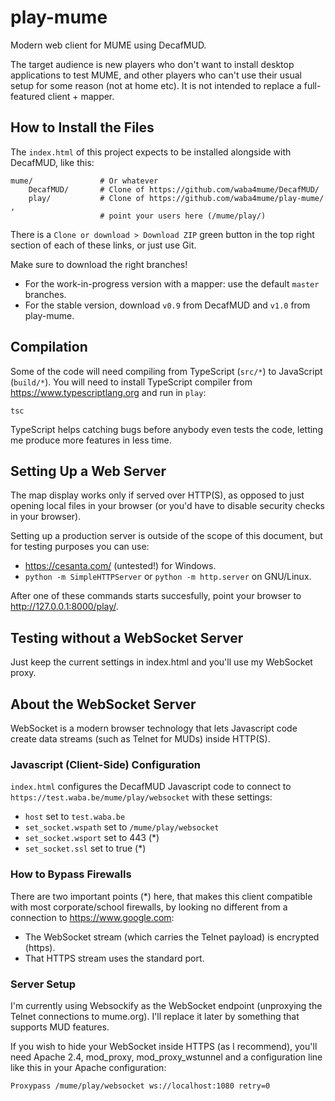 # play-mume

Modern web client for MUME using DecafMUD.

The target audience is new players who don't want to install desktop
applications to test MUME, and other players who can't use their usual setup
for some reason (not at home etc). It is not intended to replace a
full-featured client + mapper.

## How to Install the Files

The `index.html` of this project expects to be installed alongside with
DecafMUD, like this:

    mume/               # Or whatever
        DecafMUD/       # Clone of https://github.com/waba4mume/DecafMUD/
        play/           # Clone of https://github.com/waba4mume/play-mume/ ,
                        # point your users here (/mume/play/)

There is a `Clone or download > Download ZIP` green button in the top right
section of each of these links, or just use Git.

Make sure to download the right branches!
- For the work-in-progress version with a mapper: use the default `master`
  branches.
- For the stable version, download `v0.9` from DecafMUD and `v1.0` from
  play-mume.

## Compilation

Some of the code will need compiling from TypeScript (`src/*`) to JavaScript
(`build/*`). You will need to install TypeScript compiler from
https://www.typescriptlang.org and run in `play`:

    tsc

TypeScript helps catching bugs before anybody even tests the code, letting me
produce more features in less time.

## Setting Up a Web Server

The map display works only if served over HTTP(S), as opposed to just opening
local files in your browser (or you'd have to disable security checks in your
browser).

Setting up a production server is outside of the scope of this document, but
for testing purposes you can use:
- https://cesanta.com/ (untested!) for Windows.
- `python -m SimpleHTTPServer` or `python -m http.server` on GNU/Linux.

After one of these commands starts succesfully, point your browser to
http://127.0.0.1:8000/play/.

## Testing without a WebSocket Server

Just keep the current settings in index.html and you'll use my WebSocket proxy.

## About the WebSocket Server

WebSocket is a modern browser technology that lets Javascript code create data
streams (such as Telnet for MUDs) inside HTTP(S).

### Javascript (Client-Side) Configuration

`index.html` configures the DecafMUD Javascript code to connect to
`https://test.waba.be/mume/play/websocket` with these settings:
- `host` set to `test.waba.be`
- `set_socket.wspath` set to `/mume/play/websocket`
- `set_socket.wsport` set to 443 (*)
- `set_socket.ssl` set to true (*)

### How to Bypass Firewalls

There are two important points (*) here, that makes this client compatible with
most corporate/school firewalls, by looking no different from a connection to
https://www.google.com:
- The WebSocket stream (which carries the Telnet payload) is encrypted (https).
- That HTTPS stream uses the standard port.

### Server Setup

I'm currently using Websockify as the WebSocket endpoint (unproxying the Telnet
connections to mume.org). I'll replace it later by something that supports
MUD features.

If you wish to hide your WebSocket inside HTTPS (as I recommend), you'll need
Apache 2.4, mod_proxy, mod_proxy_wstunnel and a configuration line like this in
your Apache configuration:

    Proxypass /mume/play/websocket ws://localhost:1080 retry=0


